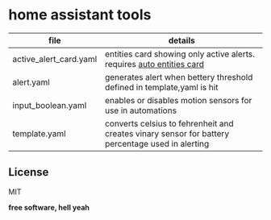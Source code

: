 # home assistant tools

| file | details |
| ------ | ------ |
| active_alert_card.yaml | entities card showing only active alerts.  requires [auto entities card] |
| alert.yaml | generates alert when bettery threshold defined in template,yaml is hit |
| input_boolean.yaml | enables or disables motion sensors for use in automations |
| template.yaml | converts celsius to fehrenheit and creates vinary sensor for battery percentage used in alerting |

[auto entities card]: https://github.com/thomasloven/lovelace-auto-entities

## License

MIT

**free software, hell yeah**
